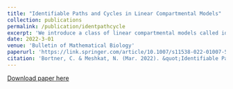 ```yaml
---
title: "Identifiable Paths and Cycles in Linear Compartmental Models"
collection: publications
permalink: /publication/identpathcycle
excerpt: 'We introduce a class of linear compartmental models called identifiable path/cycle models which have the property that all of the monomial functions of parameters associated to the directed cycles and paths from input compartments to output compartments are identifiable and give sufficient conditions to obtain an identifiable path/cycle model. Removing leaks, we then show how one can obtain a locally identifiable model from an identifiable path/cycle model. These identifiable path/cycle models yield the only identifiable models with certain conditions on their graph structure and thus we provide necessary and sufficient conditions for identifiable models with certain graph properties. A sufficient condition based on the graph structure of the model is also provided so that one can test if a model is an identifiable path/cycle model by examining the graph itself. We also provide some necessary conditions for identifiability based on graph structure. Our proofs use algebraic and combinatorial techniques.'
date: 2022-3-01
venue: 'Bulletin of Mathematical Biology'
paperurl: 'https://link.springer.com/article/10.1007/s11538-022-01007-5#:~:text=We%20introduce%20a%20class%20of,sufficient%20conditions%20to%20obtain%20an'
citation: 'Bortner, C. & Meshkat, N. (Mar. 2022). &quot;Identifiable Paths and Cycles in Linear Compartmental Models.&quot; <i>Bulletin of Mathematical Biology</i>. 84 (53).'
---
```


[Download paper here](https://link.springer.com/article/10.1007/s11538-022-01007-5#:~:text=We%20introduce%20a%20class%20of,sufficient%20conditions%20to%20obtain%20an)

